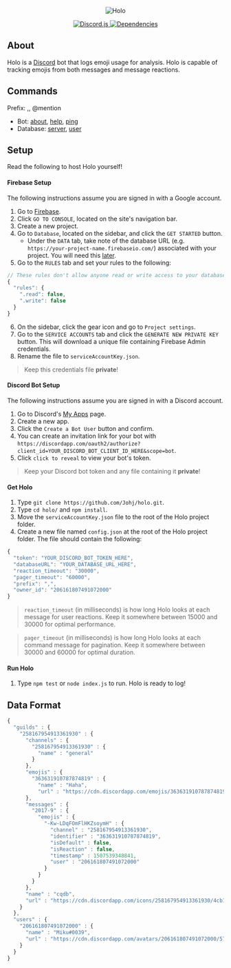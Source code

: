<div align="center">
  <p>
    <img src="https://raw.githubusercontent.com/Johj/holo/master/assets/holo_banner.png" title="Holo" />
  </p>

  <a href="https://www.npmjs.com/package/discord.js">
    <img src="https://img.shields.io/badge/discord.js-v11.2.1-blue.svg" title="Discord.js" />
  </a>
  <a href="https://david-dm.org/Johj/holo">
    <img src="https://img.shields.io/david/Johj/holo.svg" title="Dependencies" />
  </a>
</div>

## About
Holo is a [Discord](https://discordapp.com/) bot that logs emoji usage for analysis. Holo is capable of tracking emojis from both messages and message reactions.

## Commands
Prefix: ,, @mention

- Bot:
  [about](https://github.com/Johj/holo/blob/master/commands/about.js),
  [help](https://github.com/Johj/holo/blob/master/commands/help.js),
  [ping](https://github.com/Johj/holo/blob/master/commands/ping.js)
- Database:
  [server](https://github.com/Johj/holo/blob/master/commands/server.js),
  [user](https://github.com/Johj/holo/blob/master/commands/user.js)

## Setup
Read the following to host Holo yourself!

#### Firebase Setup
The following instructions assume you are signed in with a Google account.

1. Go to [Firebase](https://firebase.google.com/).
2. Click `GO TO CONSOLE`, located on the site's navigation bar.
3. Create a new project.
4. Go to `Database`, located on the sidebar, and click the `GET STARTED` button.
    * Under the `DATA` tab, take note of the database URL (e.g. `https://your-project-name.firebaseio.com/`) associated with your project. You will need this [later](https://github.com/Johj/holo#get-holo).
5. Go to the `RULES` tab and set your rules to the following:

```js
// These rules don't allow anyone read or write access to your database
{
  "rules": {
    ".read": false,
    ".write": false
  }
}
```

6. On the sidebar, click the gear icon and go to `Project settings`.
7. Go to the `SERVICE ACCOUNTS` tab and click the `GENERATE NEW PRIVATE KEY` button. This will download a unique file containing Firebase Admin credentials.
8. Rename the file to `serviceAccountKey.json`.

>Keep this credentials file **private**!

#### Discord Bot Setup
The following instructions assume you are signed in with a Discord account.

1. Go to Discord's [My Apps](https://discordapp.com/developers/applications/me) page.
2. Create a new app.
3. Click the `Create a Bot User` button and confirm.
4. You can create an invitation link for your bot with `https://discordapp.com/oauth2/authorize?client_id=YOUR_DISCORD_BOT_CLIENT_ID_HERE&scope=bot`.
5. Click `click to reveal` to view your bot's token.

>Keep your Discord bot token and any file containing it **private**!

#### Get Holo

1. Type `git clone https://github.com/Johj/holo.git`.
2. Type `cd holo/` and `npm install`.
3. Move the `serviceAccountKey.json` file to the root of the Holo project folder.
4. Create a new file named `config.json` at the root of the Holo project folder. The file should contain the following:

```js
{
  "token": "YOUR_DISCORD_BOT_TOKEN_HERE",
  "databaseURL": "YOUR_DATABASE_URL_HERE",
  "reaction_timeout": "30000",
  "pager_timeout": "60000",
  "prefix": ",",
  "owner_id": "206161807491072000"
}
```

>`reaction_timeout` (in milliseconds) is how long Holo looks at each message for user reactions. Keep it somewhere between 15000 and 30000 for optimal performance.

>`pager_timeout` (in milliseconds) is how long Holo looks at each command message for pagination. Keep it somewhere between 30000 and 60000 for optimal duration.

#### Run Holo
1. Type `npm test` or `node index.js` to run. Holo is ready to log!

## Data Format
```js
{
  "guilds" : {
    "258167954913361930" : {
      "channels" : {
        "258167954913361930" : {
          "name" : "general"
        }
      },
      "emojis" : {
        "363631910787874819" : {
          "name" : "Haha",
          "url" : "https://cdn.discordapp.com/emojis/363631910787874819.png"
      },
      "messages" : {
        "2017-9" : {
          "emojis" : {
            "-Kw-LDqFOmFlHKZsoymH" : {
              "channel" : "258167954913361930",
              "identifier" : "363631910787874819",
              "isDefault" : false,
              "isReaction" : false,
              "timestamp" : 1507539348841,
              "user" : "206161807491072000"
            }
          }
        }
      },
      "name" : "cqdb",
      "url" : "https://cdn.discordapp.com/icons/258167954913361930/4cb15bdf376886559a8f8159d4aaa779.jpg"
    }
  },
  "users" : {
    "206161807491072000" : {
      "name" : "Miku#0039",
      "url" : "https://cdn.discordapp.com/avatars/206161807491072000/5720fe7b23f79105d764d6d1ca8cad88.png?size=2048"
    }
  }
}
```